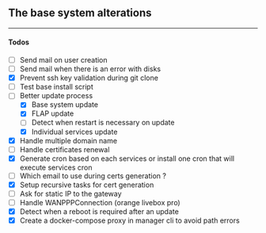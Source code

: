 ## The base system alterations

---

#### Todos

-   [ ] Send mail on user creation
-   [ ] Send mail when there is an error with disks
-   [x] Prevent ssh key validation during git clone
-   [ ] Test base install script
-   [ ] Better update process
    -   [x] Base system update
    -   [x] FLAP update
    -   [ ] Detect when restart is necessary on update
    -   [x] Individual services update
-   [x] Handle multiple domain name
-   [ ] Handle certificates renewal
-   [x] Generate cron based on each services or install one cron that will execute services cron
-   [ ] Which email to use during certs generation ?
-   [x] Setup recursive tasks for cert generation
-   [ ] Ask for static IP to the gateway
-   [ ] Handle WANPPPConnection (orange livebox pro)
-   [x] Detect when a reboot is required after an update
-   [x] Create a docker-compose proxy in manager cli to avoid path errors

